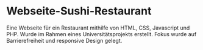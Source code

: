 # Webseite-Sushi-Restaurant
Eine Webseite für ein Restaurant mithilfe von HTML, CSS, Javascript und PHP.
Wurde im Rahmen eines Universitätsprojekts erstellt.
Fokus wurde auf Barrierefreiheit und responsive Design gelegt.
